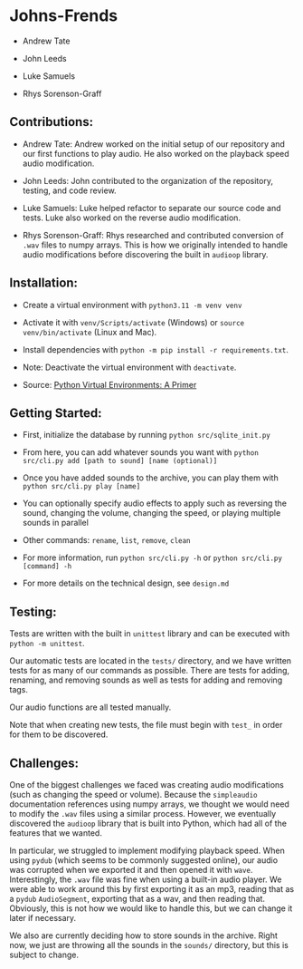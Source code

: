 # Johns-Frends

* Andrew Tate

* John Leeds

* Luke Samuels

* Rhys Sorenson-Graff

## Contributions:

* Andrew Tate: Andrew worked on the initial setup of our repository and our first functions to play audio.  He also worked on the playback speed audio modification.

* John Leeds: John contributed to the organization of the repository, testing, and code review.

* Luke Samuels: Luke helped refactor to separate our source code and tests.  Luke also worked on the reverse audio modification.

* Rhys Sorenson-Graff: Rhys researched and contributed conversion of `.wav` files to numpy arrays. This is how we originally intended to handle audio modifications before discovering the built in `audioop` library.

## Installation:

* Create a virtual environment with `python3.11 -m venv venv`

* Activate it with `venv/Scripts/activate` (Windows) or `source venv/bin/activate` (Linux and Mac).

* Install dependencies with `python -m pip install -r requirements.txt`.

* Note: Deactivate the virtual environment with `deactivate`.

* Source: [Python Virtual Environments: A Primer](https://realpython.com/python-virtual-environments-a-primer)

## Getting Started:

* First, initialize the database by running `python src/sqlite_init.py`

* From here, you can add whatever sounds you want with `python src/cli.py add [path to sound] [name (optional)]`

* Once you have added sounds to the archive, you can play them with `python src/cli.py play [name]`

* You can optionally specify audio effects to apply such as reversing the sound, changing the volume, changing the speed, or playing multiple sounds in parallel

* Other commands: `rename`, `list`, `remove`, `clean`

* For more information, run `python src/cli.py -h` or `python src/cli.py [command] -h`

* For more details on the technical design, see `design.md`

## Testing:

Tests are written with the built in `unittest` library and can be executed with `python -m unittest`.

Our automatic tests are located in the `tests/` directory, and we have written tests for as many of our commands as possible.  There are tests for adding, renaming, and removing sounds as well as tests for adding and removing tags.

Our audio functions are all tested manually.

Note that when creating new tests, the file must begin with `test_` in order for them to be discovered.

## Challenges:

One of the biggest challenges we faced was creating audio modifications (such as changing the speed or volume).  Because the `simpleaudio` documentation references using numpy arrays, we thought we would need to modify the `.wav` files using a similar process.  However, we eventually discovered the `audioop` library that is built into Python, which had all of the features that we wanted.

In particular, we struggled to implement modifying playback speed.  When using `pydub` (which seems to be commonly suggested online), our audio was corrupted when we exported it and then opened it with `wave`.  Interestingly, the `.wav` file was fine when using a built-in audio player.  We were able to work around this by first exporting it as an mp3, reading that as a `pydub` `AudioSegment`, exporting that as a wav, and then reading that.  Obviously, this is not how we would like to handle this, but we can change it later if necessary.

We also are currently deciding how to store sounds in the archive.  Right now, we just are throwing all the sounds in the `sounds/` directory, but this is subject to change.

